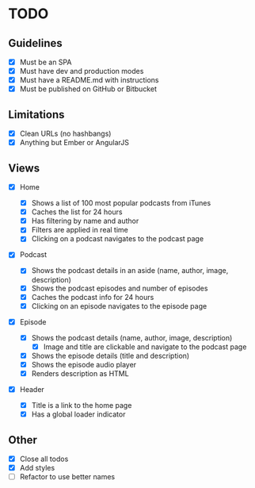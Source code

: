 # TODO

## Guidelines

- [x] Must be an SPA
- [x] Must have dev and production modes
- [x] Must have a README.md with instructions
- [x] Must be published on GitHub or Bitbucket

## Limitations

- [x] Clean URLs (no hashbangs)
- [x] Anything but Ember or AngularJS

## Views

- [x] Home

  - [x] Shows a list of 100 most popular podcasts from iTunes
  - [x] Caches the list for 24 hours
  - [x] Has filtering by name and author
  - [x] Filters are applied in real time
  - [x] Clicking on a podcast navigates to the podcast page

- [x] Podcast

  - [x] Shows the podcast details in an aside (name, author, image, description)
  - [x] Shows the podcast episodes and number of episodes
  - [x] Caches the podcast info for 24 hours
  - [x] Clicking on an episode navigates to the episode page

- [x] Episode

  - [x] Shows the podcast details (name, author, image, description)
    - [x] Image and title are clickable and navigate to the podcast page
  - [x] Shows the episode details (title and description)
  - [x] Shows the episode audio player
  - [x] Renders description as HTML

- [x] Header
  - [x] Title is a link to the home page
  - [x] Has a global loader indicator

## Other

- [x] Close all todos
- [x] Add styles
- [ ] Refactor to use better names
